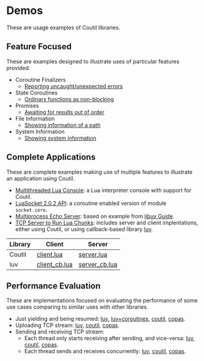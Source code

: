 Demos
=====

These are usage examples of Coutil libraries.

## Feature Focused

These are examples designed to illustrate uses of particular features provided.

- Coroutine Finalizers
	- [Reporting uncaught/unexpected errors](spawn.lua)
- State Coroutines
	- [Ordinary functions as non-blocking](stateco.lua)
- Promises
	- [Awaiting for results out of order](promise.lua)
- File Information
	- [Showing information of a path](fileinfo.lua)
- System Information
	- [Showing system information](sysinfo.lua)

## Complete Applications

These are complete examples making use of multiple features to illustrate an application using Coutil.

- [Multithreaded Lua Console](console.lua): a Lua interpreter console with support for Coutil.
- [LuaSocket 2.0.2 API](luasocket.lua): a coroutine enabled version of module `socket.core`.
- [Multiprocess Echo Server](mutiecho): based on example from [libuv Guide](http://docs.libuv.org/en/v1.x/guide/processes.html#sending-file-descriptors-over-pipes).
- [TCP Server to Run Lua Chunks](remoteexec): includes server and client implentations,
either using Coutil,
or using callback-based library [luv](https://github.com/luvit/luv).

| Library | Client | Server |
| ------- | ------ | ------ |
| Coutil | [client.lua](remoteexec/client.lua) | [server.lua](remoteexec/server.lua) |
| luv | [client_cb.lua](remoteexec/client_cb.lua) | [server_cb.lua](remoteexec/server_cb.lua) |

## Performance Evaluation

These are implementations focused on evaluating the performance of some use cases comparing to similar uses with other libraries.

- Just yielding and being resumed:
[luv](idle/luv.lua),
[luv+coroutines](idle/luvcoro.lua),
[coutil](idle/coutil.lua),
[copas](idle/copas.lua).
- Uploading TCP stream:
[luv](tcp/upload/luv.lua),
[coutil](tcp/upload/coutil.lua),
[copas](tcp/upload/copas.lua).
- Sending and receiving TCP stream:
	- Each thread only starts receiving after sending, and vice-versa:
[luv](tcp/reqreply/serial/luv.lua),
[coutil](tcp/reqreply/serial/coutil.lua),
[copas](tcp/reqreply/serial/copas.lua).
	- Each thread sends and receives concurrently:
[luv](tcp/reqreply/multiplex/luv.lua),
[coutil](tcp/reqreply/multiplex/coutil.lua),
[copas](tcp/reqreply/multiplex/copas.lua).
